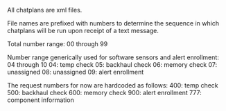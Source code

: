 All chatplans are xml files.

File names are prefixed with numbers to determine the sequence in which chatplans will be run upon receipt of a text message.

Total number range: 00 through 99

Number range generically used for software sensors and alert enrollment: 04 through 10
04: temp check
05: backhaul check
06: memory check
07: unassigned
08: unassigned
09: alert enrollment

The request numbers for now are hardcoded as follows:
400: temp check
500: backhaul check
600: memory check
900: alert enrollment
777: component information
